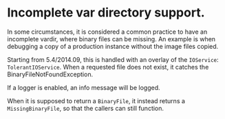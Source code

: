 # Incomplete var directory support.

In some circumstances, it is considered a common practice to have an incomplete vardir, where binary files can be
missing. An example is when debugging a copy of a production instance without the image files copied.

Starting from 5.4/2014.09, this is handled with an overlay of the `IOService`: `TolerantIOService`. When a requested
file does not exist, it catches the BinaryFileNotFoundException.

If a logger is enabled, an info message will be logged.

When it is supposed to return a `BinaryFile`, it instead returns a `MissingBinaryFile`, so that the callers can still
function.
